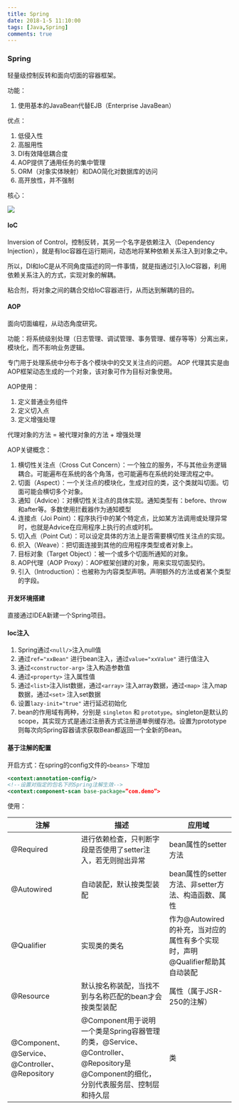 ```yaml
---
title: Spring
date: 2018-1-5 11:10:00
tags: [Java,Spring]
comments: true
---
```


### Spring

轻量级控制反转和面向切面的容器框架。

功能：

1. 使用基本的JavaBean代替EJB（Enterprise JavaBean）

优点：

1. 低侵入性
2. 高服用性
3. DI有效降低耦合度
4. AOP提供了通用任务的集中管理
5. ORM（对象实体映射）和DAO简化对数据库的访问
6. 高开放性，并不强制

核心：

![](https://www.ibm.com/developerworks/cn/java/wa-spring1/spring_framework.gif)



#### IoC

Inversion of Control，控制反转，其另一个名字是依赖注入（Dependency Injection），就是有Ioc容器在运行期间，动态地将某种依赖关系注入到对象之中。

所以，DI和IoC是从不同角度描述的同一件事情，就是指通过引入IoC容器，利用依赖关系注入的方式，实现对象的解耦。

粘合剂，将对象之间的耦合交给IoC容器进行，从而达到解耦的目的。

#### AOP

面向切面编程，从动态角度研究。

功能：将系统级别处理（日志管理、调试管理、事务管理、缓存等等）分离出来，模块化，而不影响业务逻辑。

专门用于处理系统中分布于各个模块中的交叉关注点的问题。
AOP 代理其实是由AOP框架动态生成的一个对象，该对象可作为目标对象使用。

AOP使用：

1. 定义普通业务组件
2. 定义切入点
3. 定义增强处理

代理对象的方法 = 被代理对象的方法 + 增强处理

AOP关键概念：

1. 横切性关注点（Cross Cut Concern）：一个独立的服务，不与其他业务逻辑耦合。可能遍布在系统的各个角落，也可能遍布在系统的处理流程之中。
2. 切面（Aspect）：一个关注点的模块化，生成对应的类，这个类就叫切面。切面可能会横切多个对象。
3. 通知（Advice）：对横切性关注点的具体实现。通知类型有：before、throw和after等。多数使用拦截器作为通知模型
4. 连接点（Joi Point）：程序执行中的某个特定点，比如某方法调用或处理异常时，也就是Advice在应用程序上执行的点或时机。
5. 切入点（Point Cut）：可以设定具体的方法上是否需要横切性关注点的实现。
6. 织入（Weave）：把切面连接到其他的应用程序类型或者对象上。
7. 目标对象（Target Object）：被一个或多个切面所通知的对象。
8. AOP代理（AOP Proxy）：AOP框架创建的对象，用来实现切面契约。
9. 引入（Introduction）：也被称为内容类型声明。声明额外的方法或者某个类型的字段。

#### 开发环境搭建

直接通过IDEA新建一个Spring项目。

#### Ioc注入

1. Spring通过`<null/>`注入null值
2. 通过`ref="xxBean"` 进行bean注入，通过`value="xxValue"` 进行值注入
3. 通过`<constructor-arg>` 注入构造参数值
4. 通过`<property>` 注入属性值
5. 通过`<list>`注入list数据，通过`<array>` 注入array数据，通过`<map>` 注入map数据，通过`<set>` 注入set数据
6. 设置`lazy-init="true"` 进行延迟初始化
7. bean的作用域有两种，分别是 `singleton` 和 `prototype`。singleton是默认的scope，其实现方式是通过注册表方式注册道单例缓存池。设置为prototype则每次向Spring容器请求获取Bean都返回一个全新的Bean。

#### 基于注解的配置

开启方式：在spring的config文件的`<beans>` 下增加

```Xml
<context:annotation-config/> 
<!--设置对指定的包名下的Spring注解生效-->
<context:component-scan base-package=”com.demo”>
```

使用：

| 注解                                       | 描述                                       | 应用域                                      |
| ---------------------------------------- | ---------------------------------------- | ---------------------------------------- |
| @Required                                | 进行依赖检查，只判断字段是否使用了setter注入，若无则抛出异常        | bean属性的setter方法                          |
| @Autowired                               | 自动装配，默认按类型装配                             | bean属性的setter方法、非setter方法、构造函数、属性        |
| @Qualifier                               | 实现类的类名                                   | 作为@Autowired的补充，当对应的属性有多个实现时，声明@Qualifier帮助其自动装配 |
| @Resource                                | 默认按名称装配，当找不到与名称匹配的bean才会按类型装配            | 属性（属于JSR-250的注解）                         |
| @Component、@Service、@Controller、@Repository | @Component用于说明一个类是Spring容器管理的类，@Service、@Controller、@Repository是@Component的细化，分别代表服务层、控制层和持久层 | 类                                        |



